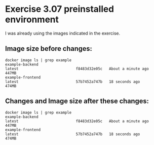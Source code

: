 # Exercise 3.07 preinstalled environment

I was already using the images indicated in the exercise.

## Image size before changes:

```console
docker image ls | grep example
example-backend                                                                latest                          f8483d32e05c   About a minute ago   447MB
example-frontend                                                               latest                          57b7452a747b   18 seconds ago       474MB
```

## Changes and Image size after these changes:

```console
docker image ls | grep example
example-backend                                                                latest                          f8483d32e05c   About a minute ago   447MB
example-frontend                                                               latest                          57b7452a747b   18 seconds ago       474MB
```

